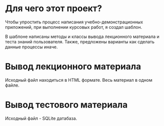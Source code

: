 # Для чего этот проект?

Чтобы упростить процесс написания учебно-демонстрационных приложений, при выполнении курсовых работ, я создал шаблон.

В шаблоне написаны методы и классы вывода лекционного материала и теста знаний пользователя. Также, предложены варианты как сделать данные процессы иначе.

# Вывод лекционного материала

Исходный файл находиться в HTML формате. Весь материал в одном файле. 

# Вывод тестового материала

Исходный файл - SQLite датабаза.

